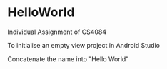 # HelloWorld
Individual Assignment of CS4084

To initialise an empty view project in Android Studio

Concatenate the name into "Hello World"
